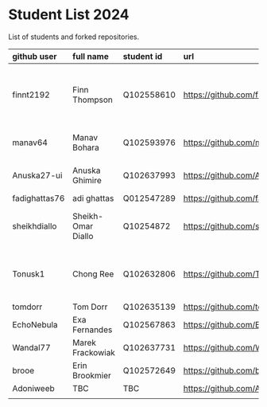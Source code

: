 # Student List 2024

List of students and forked repositories.

|github user| full name | student id | url| progress |
|:----------|:-----------|:-----------|:----|:----
|finnt2192| Finn Thompson |	Q102558610   |  https://github.com/finnt2192/COM304_FOUNDATION_1  | some prior experience , no notes 8/10 <br>nothing 19/11/2024   |
| manav64 | Manav Bohara | Q102593976   | https://github.com/manav64/COM304_FOUNDATION_1 |none 8/10 <br>nothing 19/11/2024    |
|Anuska27-ui| Anuska Ghimire |Q102637993   |https://github.com/Anuska27-ui/COM304_FOUNDATION_1 |none 8/10<br>nothing 19/11/2024    |
|fadighattas76| adi ghattas |	Q012547289   | https://github.com/fadighattas76/COM304_FOUNDATION_1  | none 8/10   |
|sheikhdiallo   | Sheikh-Omar Diallo |	Q10254872   |  https://github.com/sheikhdiallo/COM304_FOUNDATION_1 | no prior experience, some notes 8/10   |
| Tonusk1  | Chong Ree| Q102632806   | https://github.com/Tonusk1/COM304_FOUNDATION_1  | prior experience but no further notes 8/10    |
| tomdorr  | Tom Dorr | 	Q102635139    | https://github.com/tomdorr/COM304_FOUNDATION_1 | none 8/10   |
| EchoNebula  | Exa Fernandes |	Q102567863    | https://github.com/EchoNebula/COM304_FOUNDATION_1  |none 8/10    |
| Wandal77  |  Marek Frackowiak | 	Q102637731    |https://github.com/Wandal77/COM304_FOUNDATION_1 | none 8/10   |
| brooe   |Erin Brookmier    | Q102572649   | https://github.com/brooe/COM304  | some notes 8/10   |
|Adoniweeb    | TBC   | TBC   | https://github.com/Adoniweeb/COM304_FOUNDATION_1/tree/main  |  none 8/10  |
|   |    |    |   |    |
